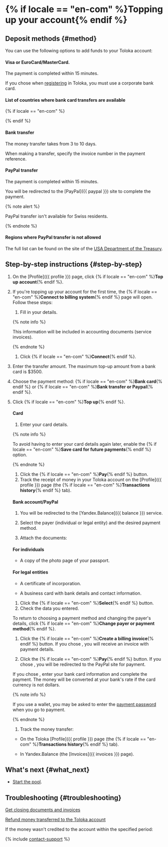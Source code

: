 # {% if locale == "en-com" %}Topping up your account{% endif %}

## Deposit methods {#method}

You can use the following options to add funds to your Toloka account:

#### Visa or EuroCard/MasterCard.

The payment is completed within 15 minutes.

If you chose  when [registering](access.md) in Toloka, you must use a corporate bank card.

#### List of countries where bank card transfers are available
 {% if locale == "en-com" %}








































































{% endif %}

#### Bank transfer

The money transfer takes from 3 to 10 days.

When making a transfer, specify the invoice number in the payment reference.

#### PayPal transfer

The payment is completed within 15 minutes.

You will be redirected to the [PayPal]({{ paypal }}) site to complete the payment.

{% note alert %}

PayPal transfer isn't available for Swiss residents.

{% endnote %}


#### Regions where PayPal transfer is not allowed











The full list can be found on the site of the [USA Department of the Treasury](https://www.treasury.gov/resource-center/sanctions/Programs/Pages/Programs.aspx).

## Step-by-step instructions {#step-by-step}

1. On the [Profile]({{ profile }}) page, click {% if locale == "en-com" %}**Top up account**{% endif %}.
1. If you're topping up your account for the first time, the {% if locale == "en-com" %}**Connect to billing system**{% endif %} page will open. Follow these steps:

    1. Fill in your details.

    {% note info %}

    This information will be included in accounting documents (service invoices).

    {% endnote %}

    1. Click {% if locale == "en-com" %}**Connect**{% endif %}.

1. Enter the transfer amount.
    The maximum top-up amount from a bank card is $3500.

1. Choose the payment method: {% if locale == "en-com" %}**Bank card**{% endif %} or {% if locale == "en-com" %}**Bank transfer or Paypal**{% endif %}.

1. Click {% if locale == "en-com" %}**Top up**{% endif %}.

    #### Сard

    1. Enter your card details.

    {% note info %}

    To avoid having to enter your card details again later, enable the {% if locale == "en-com" %}**Save card for future payments**{% endif %} option.

    {% endnote %}

    1. Click the {% if locale == "en-com" %}**Pay**{% endif %} button.
    1. Track the receipt of money in your Toloka account on the [Profile]({{ profile }}) page (the {% if locale == "en-com" %}**Transactions history**{% endif %} tab).

    #### Bank account/PayPal

    1. You will be redirected to the [Yandex.Balance]({{ balance }}) service.

    1. Select the payer (individual or legal entity) and the desired payment method.
    1. Attach the documents:

    #### For individuals

    - A copy of the photo page of your passport.

    #### For legal entities

    - A certificate of incorporation.

    - A business card with bank details and contact information.

    1. Click the {% if locale == "en-com" %}**Select**{% endif %} button.
    1. Check the data you entered.

    To return to choosing a payment method and changing the payer's details, click {% if locale == "en-com" %}**Change payer or payment method**{% endif %}.

    1. Click the {% if locale == "en-com" %}**Create a billing invoice**{% endif %} button.
    If you chose , you will receive an invoice with payment details.

    1. Click the {% if locale == "en-com" %}**Pay**{% endif %} button.
    If you chose , you will be redirected to the PayPal site for payment.

    If you chose , enter your bank card information and complete the payment. The money will be converted at your bank's rate if the card currency is not dollars.

    {% note info %}

    If you use a  wallet, you may be asked to enter the [payment password](https://yandex.ru/support/money/password/permanent.html) when you go to payment.

    {% endnote %}

    1. Track the money transfer:
    - On the Toloka [Profile]({{ profile }}) page (the {% if locale == "en-com" %}**Transactions history**{% endif %} tab).

    - In Yandex.Balance (the [Invoices]({{ invoices }}) page).



## What's next {#what_next}

- [Start the pool](pool-run-and-stop.md).


## Troubleshooting {#troubleshooting}

[Get closing documents and invoices](../troubleshooting/support.md#feedback_g3b_vj3_qjb)

[Refund money transferred to the Toloka account](../troubleshooting/support.md#feedback_khw_wc3_qjb)


If the money wasn't credited to the account within the specified period:

{% include [contact-support](../_includes/contact-support-help.md) %}
